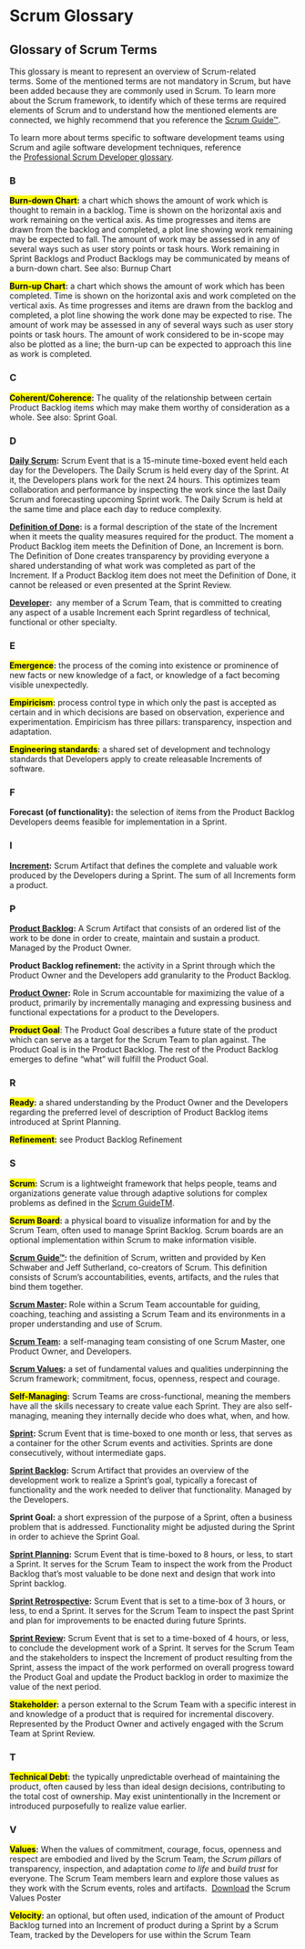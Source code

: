 # Scrum Glossary

## Glossary of Scrum Terms

This glossary is meant to represent an overview of Scrum-related terms. Some of the mentioned terms are not mandatory in Scrum, but have been added because they are commonly used in Scrum. To learn more about the Scrum framework, to identify which of these terms are required elements of Scrum and to understand how the mentioned elements are connected, we highly recommend that you reference the [Scrum Guide™](http://www.scrumguides.org/).

To learn more about terms specific to software development teams using Scrum and agile software development techniques, reference the [Professional Scrum Developer glossary](https://www.scrum.org/resources/professional-scrum-developer-glossary "Professional Scrum Developer Glossary").

### B

**<mark>Burn-down Chart</mark>:** a chart which shows the amount of work which is thought to remain in a backlog. Time is shown on the horizontal axis and work remaining on the vertical axis. As time progresses and items are drawn from the backlog and completed, a plot line showing work remaining may be expected to fall. The amount of work may be assessed in any of several ways such as user story points or task hours. Work remaining in Sprint Backlogs and Product Backlogs may be communicated by means of a burn-down chart. See also: Burnup Chart

**<mark>Burn-up Chart</mark>:** a chart which shows the amount of work which has been completed. Time is shown on the horizontal axis and work completed on the vertical axis. As time progresses and items are drawn from the backlog and completed, a plot line showing the work done may be expected to rise. The amount of work may be assessed in any of several ways such as user story points or task hours. The amount of work considered to be in-scope may also be plotted as a line; the burn-up can be expected to approach this line as work is completed.

### C

**<mark>Coherent/Coherence</mark>:** The quality of the relationship between certain Product Backlog items which may make them worthy of consideration as a whole. See also: Sprint Goal.

### D

**[Daily Scrum](https://www.scrumguides.org/scrum-guide.html#events-daily):** Scrum Event that is a 15-minute time-boxed event held each day for the Developers. The Daily Scrum is held every day of the Sprint. At it, the Developers plans work for the next 24 hours. This optimizes team collaboration and performance by inspecting the work since the last Daily Scrum and forecasting upcoming Sprint work. The Daily Scrum is held at the same time and place each day to reduce complexity.

**[Definition of Done](https://www.scrumguides.org/scrum-guide.html#artifact-transparency-done):** is a formal description of the state of the Increment when it meets the quality measures required for the product. The moment a Product Backlog item meets the Definition of Done, an Increment is born. The Definition of Done creates transparency by providing everyone a shared understanding of what work was completed as part of the Increment. If a Product Backlog item does not meet the Definition of Done, it cannot be released or even presented at the Sprint Review.

**[Developer](https://www.scrumguides.org/scrum-guide.html#team-dev):**  any member of a Scrum Team, that is committed to creating any aspect of a usable Increment each Sprint regardless of technical, functional or other specialty.

### E

**<mark>Emergence</mark>:** the process of the coming into existence or prominence of new facts or new knowledge of a fact, or knowledge of a fact becoming visible unexpectedly.

**<mark>Empiricism</mark>:** process control type in which only the past is accepted as certain and in which decisions are based on observation, experience and experimentation. Empiricism has three pillars: transparency, inspection and adaptation.

**<mark>Engineering standards</mark>:** a shared set of development and technology standards that Developers apply to create releasable Increments of software.

### F

**Forecast (of functionality):** the selection of items from the Product Backlog Developers deems feasible for implementation in a Sprint.

### I

**[Increment](https://www.scrumguides.org/scrum-guide.html#artifacts-increment):** Scrum Artifact that defines the complete and valuable work produced by the Developers during a Sprint. The sum of all Increments form a product.

### P

**[Product Backlog](https://www.scrumguides.org/scrum-guide.html#artifacts-productbacklog):** A Scrum Artifact that consists of an ordered list of the work to be done in order to create, maintain and sustain a product. Managed by the Product Owner.

**Product Backlog refinement:** the activity in a Sprint through which the Product Owner and the Developers add granularity to the Product Backlog.

**[Product Owner](https://www.scrumguides.org/scrum-guide.html#team-po):** Role in Scrum accountable for maximizing the value of a product, primarily by incrementally managing and expressing business and functional expectations for a product to the Developers.

**<mark>Product Goal</mark>**: The Product Goal describes a future state of the product which can serve as a target for the Scrum Team to plan against. The Product Goal is in the Product Backlog. The rest of the Product Backlog emerges to define “what” will fulfill the Product Goal.

### R

**<mark>Ready</mark>:** a shared understanding by the Product Owner and the Developers regarding the preferred level of description of Product Backlog items introduced at Sprint Planning.

<mark>**Refinement</mark>:** see Product Backlog Refinement

### S

**<mark>Scrum</mark>:** Scrum is a lightweight framework that helps people, teams and organizations generate value through adaptive solutions for complex problems as defined in the [Scrum GuideTM](https://www.scrumguides.org/).

**<mark>Scrum Board</mark>:** a physical board to visualize information for and by the Scrum Team, often used to manage Sprint Backlog. Scrum boards are an optional implementation within Scrum to make information visible.

**[Scrum Guide™](https://www.scrumguides.org/index.html):** the definition of Scrum, written and provided by Ken Schwaber and Jeff Sutherland, co-creators of Scrum. This definition consists of Scrum’s accountabilities, events, artifacts, and the rules that bind them together.

**[Scrum Master](https://www.scrumguides.org/scrum-guide.html#team-sm):** Role within a Scrum Team accountable for guiding, coaching, teaching and assisting a Scrum Team and its environments in a proper understanding and use of Scrum.

**[Scrum Team](https://www.scrumguides.org/scrum-guide.html#team):** a self-managing team consisting of one Scrum Master, one Product Owner, and Developers.

**[Scrum Values](https://www.scrumguides.org/scrum-guide.html#values):** a set of fundamental values and qualities underpinning the Scrum framework; commitment, focus, openness, respect and courage.

**<mark>Self-Managing</mark>:** Scrum Teams are cross-functional, meaning the members have all the skills necessary to create value each Sprint. They are also self-managing, meaning they internally decide who does what, when, and how. 

**[Sprint](https://www.scrumguides.org/scrum-guide.html#events-sprint):** Scrum Event that is time-boxed to one month or less, that serves as a container for the other Scrum events and activities. Sprints are done consecutively, without intermediate gaps.

**[Sprint Backlog](https://www.scrumguides.org/scrum-guide.html#artifacts-sprintbacklog):** Scrum Artifact that provides an overview of the development work to realize a Sprint’s goal, typically a forecast of functionality and the work needed to deliver that functionality. Managed by the Developers.

**Sprint Goal:** a short expression of the purpose of a Sprint, often a business problem that is addressed. Functionality might be adjusted during the Sprint in order to achieve the Sprint Goal.

**[Sprint Planning](https://www.scrumguides.org/scrum-guide.html#events-planning):** Scrum Event that is time-boxed to 8 hours, or less, to start a Sprint. It serves for the Scrum Team to inspect the work from the Product Backlog that’s most valuable to be done next and design that work into Sprint backlog.

**[Sprint Retrospective](https://www.scrumguides.org/scrum-guide.html#events-retro):** Scrum Event that is set to a time-box of 3 hours, or less, to end a Sprint. It serves for the Scrum Team to inspect the past Sprint and plan for improvements to be enacted during future Sprints.

**[Sprint Review](https://www.scrumguides.org/scrum-guide.html#events-review):** Scrum Event that is set to a time-boxed of 4 hours, or less, to conclude the development work of a Sprint. It serves for the Scrum Team and the stakeholders to inspect the Increment of product resulting from the Sprint, assess the impact of the work performed on overall progress toward the Product Goal and update the Product backlog in order to maximize the value of the next period.

**<mark>Stakeholder</mark>:** a person external to the Scrum Team with a specific interest in and knowledge of a product that is required for incremental discovery. Represented by the Product Owner and actively engaged with the Scrum Team at Sprint Review.

### T

**<mark>Technical Debt</mark>:** the typically unpredictable overhead of maintaining the product, often caused by less than ideal design decisions, contributing to the total cost of ownership. May exist unintentionally in the Increment or introduced purposefully to realize value earlier.

### V

**<mark>Values</mark>:** When the values of commitment, courage, focus, openness and respect are embodied and lived by the Scrum Team, the *Scrum pillars* of transparency, inspection, and adaptation *come to life* and *build trust* for everyone. The Scrum Team members learn and explore those values as they work with the Scrum events, roles and artifacts.  [Download](https://www.scrum.org/resources/scrum-values-poster "Scrum Values Poster") the Scrum Values Poster

**<mark>Velocity</mark>:** an optional, but often used, indication of the amount of Product Backlog turned into an Increment of product during a Sprint by a Scrum Team, tracked by the Developers for use within the Scrum Team
